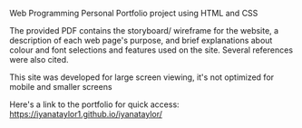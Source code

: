 Web Programming Personal Portfolio project
using HTML and CSS

The provided PDF contains the storyboard/ wireframe for the website, a description of each web page's purpose, and brief explanations about colour and font selections and features used on the site. Several references were also cited. 

This site was developed for large screen viewing, it's not optimized for mobile and smaller screens

Here's a link to the portfolio for quick access: https://iyanataylor1.github.io/iyanataylor/
